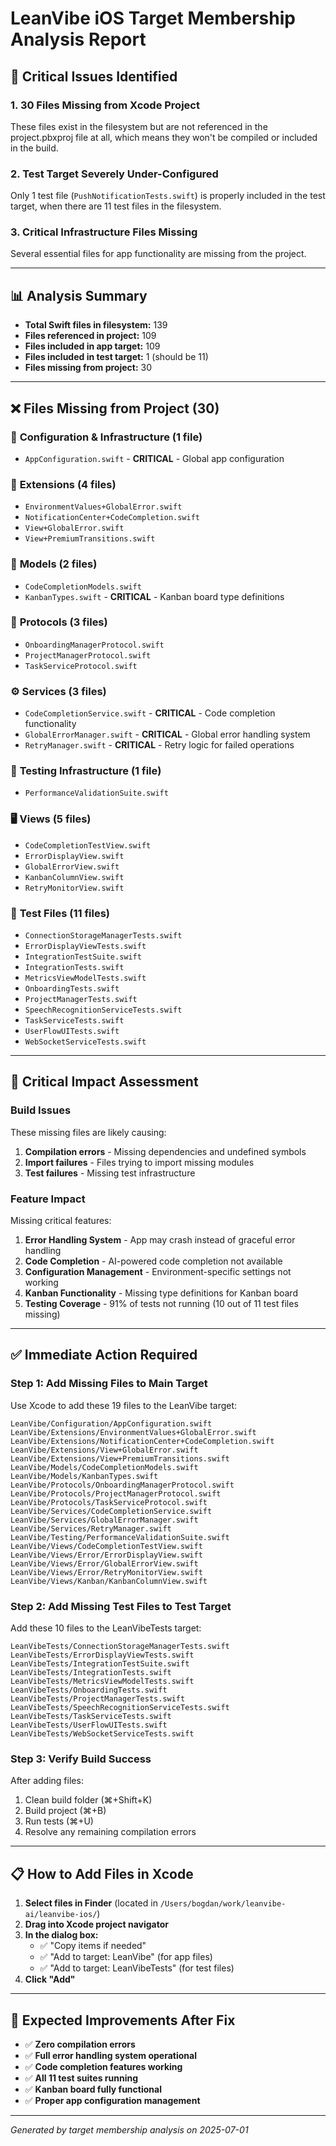 # LeanVibe iOS Target Membership Analysis Report

## 🚨 Critical Issues Identified

### 1. **30 Files Missing from Xcode Project** 
These files exist in the filesystem but are not referenced in the project.pbxproj file at all, which means they won't be compiled or included in the build.

### 2. **Test Target Severely Under-Configured**
Only 1 test file (`PushNotificationTests.swift`) is properly included in the test target, when there are 11 test files in the filesystem.

### 3. **Critical Infrastructure Files Missing**
Several essential files for app functionality are missing from the project.

---

## 📊 Analysis Summary

- **Total Swift files in filesystem:** 139
- **Files referenced in project:** 109  
- **Files included in app target:** 109
- **Files included in test target:** 1 (should be 11)
- **Files missing from project:** 30

---

## ❌ Files Missing from Project (30)

### 🔧 **Configuration & Infrastructure (1 file)**
- `AppConfiguration.swift` - **CRITICAL** - Global app configuration

### 🔌 **Extensions (4 files)**
- `EnvironmentValues+GlobalError.swift`
- `NotificationCenter+CodeCompletion.swift` 
- `View+GlobalError.swift`
- `View+PremiumTransitions.swift`

### 📱 **Models (2 files)**
- `CodeCompletionModels.swift`
- `KanbanTypes.swift` - **CRITICAL** - Kanban board type definitions

### 🔗 **Protocols (3 files)**
- `OnboardingManagerProtocol.swift`
- `ProjectManagerProtocol.swift`
- `TaskServiceProtocol.swift`

### ⚙️ **Services (3 files)**
- `CodeCompletionService.swift` - **CRITICAL** - Code completion functionality
- `GlobalErrorManager.swift` - **CRITICAL** - Global error handling system
- `RetryManager.swift` - **CRITICAL** - Retry logic for failed operations

### 🧪 **Testing Infrastructure (1 file)**
- `PerformanceValidationSuite.swift`

### 🖥️ **Views (5 files)**
- `CodeCompletionTestView.swift`
- `ErrorDisplayView.swift`
- `GlobalErrorView.swift`
- `KanbanColumnView.swift`
- `RetryMonitorView.swift`

### 🧪 **Test Files (11 files)**
- `ConnectionStorageManagerTests.swift`
- `ErrorDisplayViewTests.swift`
- `IntegrationTestSuite.swift`
- `IntegrationTests.swift`
- `MetricsViewModelTests.swift`
- `OnboardingTests.swift`
- `ProjectManagerTests.swift`
- `SpeechRecognitionServiceTests.swift`
- `TaskServiceTests.swift`
- `UserFlowUITests.swift`
- `WebSocketServiceTests.swift`

---

## 🚨 Critical Impact Assessment

### **Build Issues**
These missing files are likely causing:
1. **Compilation errors** - Missing dependencies and undefined symbols
2. **Import failures** - Files trying to import missing modules
3. **Test failures** - Missing test infrastructure

### **Feature Impact**
Missing critical features:
1. **Error Handling System** - App may crash instead of graceful error handling
2. **Code Completion** - AI-powered code completion not available
3. **Configuration Management** - Environment-specific settings not working
4. **Kanban Functionality** - Missing type definitions for Kanban board
5. **Testing Coverage** - 91% of tests not running (10 out of 11 test files missing)

---

## ✅ Immediate Action Required

### **Step 1: Add Missing Files to Main Target**
Use Xcode to add these 19 files to the LeanVibe target:
```
LeanVibe/Configuration/AppConfiguration.swift
LeanVibe/Extensions/EnvironmentValues+GlobalError.swift
LeanVibe/Extensions/NotificationCenter+CodeCompletion.swift
LeanVibe/Extensions/View+GlobalError.swift
LeanVibe/Extensions/View+PremiumTransitions.swift
LeanVibe/Models/CodeCompletionModels.swift
LeanVibe/Models/KanbanTypes.swift
LeanVibe/Protocols/OnboardingManagerProtocol.swift
LeanVibe/Protocols/ProjectManagerProtocol.swift
LeanVibe/Protocols/TaskServiceProtocol.swift
LeanVibe/Services/CodeCompletionService.swift
LeanVibe/Services/GlobalErrorManager.swift
LeanVibe/Services/RetryManager.swift
LeanVibe/Testing/PerformanceValidationSuite.swift
LeanVibe/Views/CodeCompletionTestView.swift
LeanVibe/Views/Error/ErrorDisplayView.swift
LeanVibe/Views/Error/GlobalErrorView.swift
LeanVibe/Views/Error/RetryMonitorView.swift
LeanVibe/Views/Kanban/KanbanColumnView.swift
```

### **Step 2: Add Missing Test Files to Test Target**
Add these 10 files to the LeanVibeTests target:
```
LeanVibeTests/ConnectionStorageManagerTests.swift
LeanVibeTests/ErrorDisplayViewTests.swift
LeanVibeTests/IntegrationTestSuite.swift
LeanVibeTests/IntegrationTests.swift
LeanVibeTests/MetricsViewModelTests.swift
LeanVibeTests/OnboardingTests.swift
LeanVibeTests/ProjectManagerTests.swift
LeanVibeTests/SpeechRecognitionServiceTests.swift
LeanVibeTests/TaskServiceTests.swift
LeanVibeTests/UserFlowUITests.swift
LeanVibeTests/WebSocketServiceTests.swift
```

### **Step 3: Verify Build Success**
After adding files:
1. Clean build folder (⌘+Shift+K)
2. Build project (⌘+B)
3. Run tests (⌘+U)
4. Resolve any remaining compilation errors

---

## 📋 How to Add Files in Xcode

1. **Select files in Finder** (located in `/Users/bogdan/work/leanvibe-ai/leanvibe-ios/`)
2. **Drag into Xcode project navigator**
3. **In the dialog box:**
   - ✅ "Copy items if needed" 
   - ✅ "Add to target: LeanVibe" (for app files)
   - ✅ "Add to target: LeanVibeTests" (for test files)
4. **Click "Add"**

---

## 🔄 Expected Improvements After Fix

- ✅ **Zero compilation errors**
- ✅ **Full error handling system operational**  
- ✅ **Code completion features working**
- ✅ **All 11 test suites running**
- ✅ **Kanban board fully functional**
- ✅ **Proper app configuration management**

---

*Generated by target membership analysis on 2025-07-01*